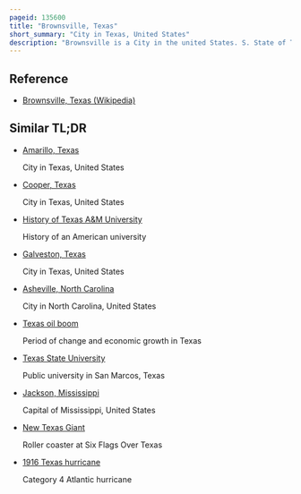 ```yaml
---
pageid: 135600
title: "Brownsville, Texas"
short_summary: "City in Texas, United States"
description: "Brownsville is a City in the united States. S. State of Texas and the Seat of Cameron County, located on the western Gulf Coast in South Texas, Adjacent to the Border with Matamoros, Tamaulipas, Mexico. The city covers 145. 2 sq Mi, and had a Population of 186,738 at the 2020 Census. As of the 2020 U. S. Census, it is the 139th-largest City in the United States and 18th-largest in Texas. It is Part of the Matamorosbrownsville metropolitan Area. The City is known for its subtropical Climate year-round deep-water Seaport and hispanic Culture."
---
```


## Reference

- [Brownsville, Texas (Wikipedia)](https://en.wikipedia.org/?curid=135600)

## Similar TL;DR

- [Amarillo, Texas](/tldr/en/amarillo-texas)

  City in Texas, United States

- [Cooper, Texas](/tldr/en/cooper-texas)

  City in Texas, United States

- [History of Texas A&M University](/tldr/en/history-of-texas-am-university)

  History of an American university

- [Galveston, Texas](/tldr/en/galveston-texas)

  City in Texas, United States

- [Asheville, North Carolina](/tldr/en/asheville-north-carolina)

  City in North Carolina, United States

- [Texas oil boom](/tldr/en/texas-oil-boom)

  Period of change and economic growth in Texas

- [Texas State University](/tldr/en/texas-state-university)

  Public university in San Marcos, Texas

- [Jackson, Mississippi](/tldr/en/jackson-mississippi)

  Capital of Mississippi, United States

- [New Texas Giant](/tldr/en/new-texas-giant)

  Roller coaster at Six Flags Over Texas

- [1916 Texas hurricane](/tldr/en/1916-texas-hurricane)

  Category 4 Atlantic hurricane
